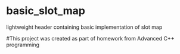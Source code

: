# basic_slot_map
lightweight header containing basic implementation of slot map

#This project was created as part of homework from Advanced C++ programming

